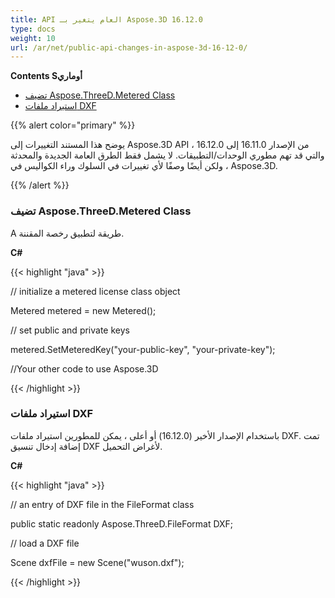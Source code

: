 ```yaml
---
title: API العام يتغير بـ Aspose.3D 16.12.0
type: docs
weight: 10
url: /ar/net/public-api-changes-in-aspose-3d-16-12-0/
---
```

**Contents Sأوماري**

- [تضيف Aspose.ThreeD.Metered Class](#PublicAPIChangesinAspose.3D16.12.0-AddsAspose.ThreeD.MeteredClass)
- [استيراد ملفات DXF](#PublicAPIChangesinAspose.3D16.12.0-ImportingDXFFiles)

{{% alert color="primary" %}} 

يوضح هذا المستند التغييرات إلى Aspose.3D API من الإصدار 16.11.0 إلى 16.12.0 ، والتي قد تهم مطوري الوحدات/التطبيقات. لا يشمل فقط الطرق العامة الجديدة والمحدثة ، ولكن أيضًا وصفًا لأي تغييرات في السلوك وراء الكواليس في Aspose.3D.

{{% /alert %}} 
###  **تضيف Aspose.ThreeD.Metered Class**
A طريقة لتطبيق رخصة المقننة.

**C#**

{{< highlight "java" >}}

 // initialize a metered license class object

Metered metered = new Metered();

// set public and private keys

metered.SetMeteredKey("your-public-key", "your-private-key");

//Your other code to use Aspose.3D

{{< /highlight >}}
###  **استيراد ملفات DXF**
باستخدام الإصدار الأخير (16.12.0) أو أعلى ، يمكن للمطورين استيراد ملفات DXF. تمت إضافة إدخال تنسيق DXF لأغراض التحميل.

**C#**

{{< highlight "java" >}}

 // an entry of DXF file in the FileFormat class

public static readonly Aspose.ThreeD.FileFormat DXF;

// load a DXF file

Scene dxfFile = new Scene("wuson.dxf");

{{< /highlight >}}
